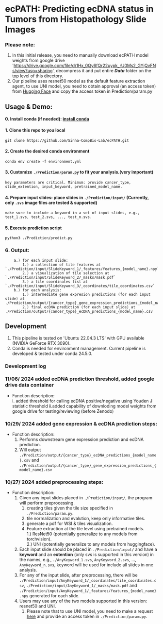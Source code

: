 
# ecPATH: Predicting ecDNA status in Tumors from Histopathology Slide Images

### Please note:
1. In this initial release, you need to manually download ecPATH model weights from google drive 'https://drive.google.com/file/d/1Hx_0Qy6fQr22uypk_rU0Ms2_GYjQvFNs/view?usp=sharing', decompress it and put entire ***Data*** folder on the top level of this directory.
2. Our pipeline uses resnet50 model as the default feature extraction agent, to use UNI model, you need to obtain approval (an access token) from [Hugging Face](https://huggingface.co/MahmoodLab/UNI) and copy the access token in Prediction/param.py

## Usage & Demo:  
#### 0. Install conda (if needed): [install conda](https://docs.conda.io/projects/conda/en/latest/user-guide/install/index.html)
#### 1. Clone this repo to you local
    git clone https://github.com/Sinha-CompBio-Lab/ecPATH.git
#### 2. Create the desired conda environment
    conda env create -f environment.yml
#### 3. Customize `./Prediction/param.py` to fit your analysis.(very important)
    key parameters are critical. Minimum: provide cancer_type, slide_extention, input_keyword, pretrained_model_name.
#### 4. Prepare input slides: place slides in `./Prediction/input/` (Currently, only `.svs` image files are tested & supported)
    make sure to include a keyword in a set of input slides, e.g., test_1.svs, test_2.svs, ..., test_n.svs.
#### 5. Execute prediction script
    python3 ./Prediction/predict.py
### 6. Output:
        a.) for each input slide:
            1.) a collection of tile features at `./Prediction/input/SlideKeyword_1/_features/features_{model_name}.npy` 
            2.) a visualization of tile selection at `./Prediction/input/SlideKeyword_2/_masks/mask.pdf`
            3.) a tile coordinates list at `./Prediction/input/SlideKeyword_3/_coordinates/tile_coordinates.csv`
        b.) for each analysis:
            1.) intermediate gene expresion predictions (for each input slide) at ./Prediction/output/{cancer_type}_gene_expression_predictions_{model_name}.csv
            2.) final ecDNA prediction (for each input slide) at ./Prediction/output/{cancer_type}_ecDNA_predictions_{model_name}.csv
        
## Development
1. This pipeline is tested on 'Ubuntu 22.04.3 LTS' with GPU available (NVIDIA GeForce RTX 3090).
2. Conda is needed for environment management. Current pipeline is developed & tested under conda 24.5.0.

### Development log
### 11/06/ 2024 added ecDNA prediction threshold, added google drive data container 
- Function description:<br />
    i. added threshold for calling ecDNA positive/negative using Youden J statistic threshold
    ii.added capability of downloding model weights from google drive for testing/reviewing (before Zenodo)

### 10/29/ 2024 added gene expression & ecDNA prediction steps: 
- Function description:<br />
    1. Performs downstream gene expression prediction and ecDNA prediction.
    2. Will output `./Prediction/output/{cancer_type}_ecDNA_predictions_{model_name}.csv` and `./Prediction/output/{cancer_type}_gene_expression_predictions_{model_name}.csv`

### 10/27/ 2024 added preprocessing steps: 
- Function description:<br />
    1. Given any input slides placed in `./Prediction/input/`, the program will perform preprocessing.  
        1. creating tiles given the tile size specified in `./Prediction/param.py`.  
        2. tile normalization and evalution, keep only informative tiles. 
        3. generate a pdf for WSI & tiles visualization.  
        4. Feature extraction at the tile level using pretrained models.  
            1.) ResNet50 (potentially generalize to any models from torchvision).  
            2.) UNI (potentially generalize to any models from huggingface).  
    2. Each input slide should be placed in `./Prediction/input/` and have a **keyword** and an **extention** (only svs is supported in this version) in the names, e.g., `./AnyKeyword_1.svs`, `AnyKeyword_2.svs`, ..., `AnyKeyword_n.svs`, keyword will be used for include all slides in one analysis.
    3. For any of the input slide, after preprocessing, there will be `./Prediction/input/AnyKeyword_1/_coordinates/tile_coordinates.csv`, `./Prediction/input/AnyKeyword_1/_masks/mask.pdf` and `./Prediction/input/AnyKeyword_1/_features/features_{model_name}.npy` generated for each slide.
    4. Users may use any of the two models supported in this version: resnet50 and UNI.
        1. Please note that to use UNI model, you need to make a request [here](https://huggingface.co/MahmoodLab/UNI) and provide an access token in `./Prediction/param.py`.